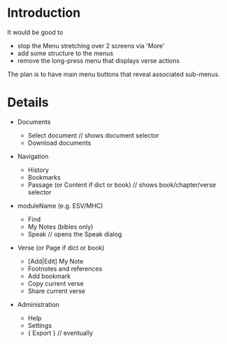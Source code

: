 # Introduction #

It would be good to
  * stop the Menu stretching over 2 screens via 'More'
  * add some structure to the menus
  * remove the long-press menu that displays verse actions

The plan is to have main menu buttons that reveal associated sub-menus.

# Details #
  * Documents
    * Select document  // shows document selector
    * Download documents

  * Navigation
    * History
    * Bookmarks
    * Passage (or Content if dict or book) // shows book/chapter/verse selector

  * moduleName (e.g. ESV/MHC)
    * Find
    * My Notes (bibles only)
    * Speak // opens the Speak dialog

  * Verse (or Page if dict or book)
    * [Add|Edit] My Note
    * Footnotes and references
    * Add bookmark
    * Copy current verse
    * Share current verse

  * Administration
    * Help
    * Settings
    * { Export } // eventually